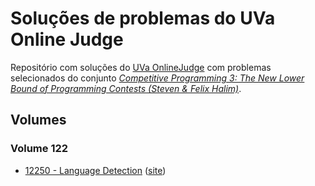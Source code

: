 # Soluções de problemas do UVa Online Judge #

Repositório com soluções do [UVa
OnlineJudge](https://onlinejudge.org/) com problemas selecionados do
conjunto *[Competitive Programming 3: The New Lower Bound of
Programming Contests (Steven & Felix
Halim)](https://onlinejudge.org/index.php?option=com_onlinejudge&Itemid=8&category=604)*.

## Volumes ##

### Volume 122 ###

  - [12250 - Language Detection](code/12250.cc) ([site](https://onlinejudge.org/index.php?option=com_onlinejudge&Itemid=8&category=607&page=show_problem&problem=3402))
